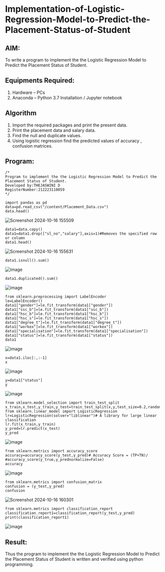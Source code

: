# Implementation-of-Logistic-Regression-Model-to-Predict-the-Placement-Status-of-Student

## AIM:
To write a program to implement the the Logistic Regression Model to Predict the Placement Status of Student.

## Equipments Required:
1. Hardware – PCs
2. Anaconda – Python 3.7 Installation / Jupyter notebook

## Algorithm
1. Import the required packages and print the present data.
2. Print the placement data and salary data.
3. Find the null and duplicate values.
4. Using logistic regression find the predicted values of accuracy , confusion matrices.
## Program:
```
/*
Program to implement the the Logistic Regression Model to Predict the Placement Status of Student.
Developed by:THEJASWINI D
RegisterNumber:212223110059
*/
```
```
import pandas as pd
data=pd.read_csv("/content/Placement_Data.csv")
data.head()
```
![Screenshot 2024-10-16 155509](https://github.com/user-attachments/assets/371b9048-d88c-4fe6-be70-126ca948257c)
```
data1=data.copy()
data1=data1.drop(["sl_no","salary"],axis=1)#Removes the specified row or column
data1.head()
```
![Screenshot 2024-10-16 155631](https://github.com/user-attachments/assets/a54ed61e-e1d1-43a4-a3c8-ceb1b92bf29b)
```
data1.isnull().sum()
```
![image](https://github.com/user-attachments/assets/15be1bad-0fe6-469c-909c-c5a46fb19c58)
```
data1.duplicated().sum()
```
![image](https://github.com/user-attachments/assets/69284523-b654-4961-9dca-79d75bbed830)
```
from sklearn.preprocessing import LabelEncoder
le=LabelEncoder()
data1["gender"]=le.fit_transform(data1["gender"])
data1["ssc_b"]=le.fit_transform(data1["ssc_b"])
data1["hsc_b"]=le.fit_transform(data1["hsc_b"])
data1["hsc_s"]=le.fit_transform(data1["hsc_s"])
data1["degree_t"]=le.fit_transform(data1["degree_t"])
data1["workex"]=le.fit_transform(data1["workex"])
data1["specialisation"]=le.fit_transform(data1["specialisation"])
data1["status"]=le.fit_transform(data1["status"])
data1
```
![image](https://github.com/user-attachments/assets/90489b81-6a98-4097-93a6-b7d110f88f2c)
```
x=data1.iloc[:,:-1]
x
```
![image](https://github.com/user-attachments/assets/b096d4d5-c419-495b-893c-98c41a2c9202)
```
y=data1["status"]
y
```
![image](https://github.com/user-attachments/assets/5e2ecad1-03f3-4467-a0a1-2cabd260826f)
```
from sklearn.model_selection import train_test_split
x_train,x_test,y_train,y_test=train_test_split(x,y,test_size=0.2,random_state=0)
from sklearn.linear_model import LogisticRegression
lr=LogisticRegression(solver="liblinear")# A library for large linear classification
lr.fit(x_train,y_train)
y_pred=lr.predict(x_test)
y_pred
```
![image](https://github.com/user-attachments/assets/27729d1d-6504-47a4-87d2-25c6e443f7d4)
```
from sklearn.metrics import accuracy_score
accuracy=accuracy_score(y_test,y_pred)# Accuracy Score = (TP+TN)/
#accuracy_score(y_true,y_prednormalize=False)
accuracy
```
![image](https://github.com/user-attachments/assets/bbc81b26-5787-4303-be30-a150dabd72d0)
```
from sklearn.metrics import confusion_matrix
confusion = (y_test,y_pred)
confusion
```
![Screenshot 2024-10-16 160301](https://github.com/user-attachments/assets/dc2098a7-68ef-4b77-9ce9-e7320a1e6104)
```
from sklearn.metrics import classification_report
classification_report1=classification_report(y_test,y_pred)
print(classification_report1)
```
![image](https://github.com/user-attachments/assets/9abeea08-8830-4742-9244-64ad8e1f9d23)

## Result:
Thus the program to implement the the Logistic Regression Model to Predict the Placement Status of Student is written and verified using python programming.
